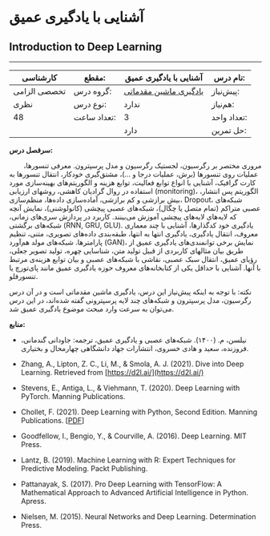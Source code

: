 # آشنایی با یادگیری عمیق

## Introduction to Deep Learning

---

| کارشناسی     | مقطع:       | آشنایی با یادگیری عمیق                                               | نام درس:    |
| ------------ | ----------- | -------------------------------------------------------------------- | ----------- |
| تخصصی الزامی | گروه درس:   | [یادگیری ماشین مقدماتی](../mandatory/Elementary-Machine-Learning.md) | پیش‌نیاز:   |
| نظری         | نوع درس:    | ندارد                                                                | هم‌نیاز:    |
| 48           | تعداد ساعت: | 3                                                                    | تعداد واحد: |
|              |             | دارد                                                                 | حل تمرین:   |

**سرفصل درس:**

`    `مروری مختصر بر رگرسیون، لجستیک رگرسیون و مدل پرسپترون. معرفی تنسورها، عملیات روی تنسورها (برش، عملیات درجا و ...)، مشتق‌گیری خودکار، انتقال تنسورها به کارت گرافیک، آشنایی با انواع توابع فعالیت، توابع هزینه و الگوریتم‌های بهینه‌سازی مورد استفاده در روال گرادیان کاهشی، روشهای ارزیابی (monitoring)، الگوریتم پس انتشار، بیش برازشی و کم برازشی، آماده‌سازی داده‌ها، منظم‌سازی، Dropout، شبکه‌های عصبی متراکم (تمام متصل یا چگال)، شبکه‌های عصبی پیچشی (کانولوشنی)، نمایش آنچه که لایه‌های لایه‌های پیچشی آموزش می‌بینند. کاربرد در پردازش سری‌های زمانی، شبکه‌های برگشتی (RNN, GRU, GLU). یادگیری خود کدگذارها، آشنایی با چند معماری معروف، انتقال یادگیری، یادگیری انتها به انتها، طبقه‌بندی داده‌های تصویری، متنی، تنظیم پارامترها. شبکه‌های مولد هم‌آورد (GAN)، نمایش برخی توانمندی‌های یادگیری عمیق از طریق بیان مثالهای کاربردی از قبیل تولید متن، شناسایی چهره، تولید تصویر جعلی، رؤیای عمیق، انتقال سبک عصبی، نقاشی با شبکه‌های عصبی و بیان توابع هزینه‌ی مرتبط با آنها. آشنایی با حداقل یکی از کتابخانه‌های معروف حوزه یادگیری عمیق مانند پای‌تورچ یا تنسورفلو.

نکته: با توجه به اینکه پیش‌نیاز این درس، یادگیری ماشین مقدماتی است و در آن درس رگرسیون، مدل پرسپترون و شبکه‌های چند لایه پرسپترونی گفته شده‌اند، در این درس می‌توان به سرعت وارد مبحث موضوع یادگیری عمیق شد.

**منابع:**

- نیلسن، م. (۱۴۰۰). شبکه‌های عصبی و یادگیری عمیق، ترجمه: جاودانی گندمانی، فروزنده، سعید و هادی خسروی، انتشارات جهاد دانشگاهی چهارمحال و بختیاری.

- Zhang, A., Lipton, Z. C., Li, M., & Smola, A. J. (2021). Dive into Deep Learning. Retrieved from [https://d2l.ai/](https://d2l.ai/)

- Stevens, E., Antiga, L., & Viehmann, T. (2020). Deep Learning with PyTorch. Manning Publications.

- Chollet, F. (2021). Deep Learning with Python, Second Edition. Manning Publications. [[PDF](https://download.bibis.ir/Books/Artificial-Intelligence/Deep-Learning/2021/Deep%20Learning%20with%20Python%20by%20Franc%CC%A7ois%20Chollet_bibis.ir.pdf)]

- Goodfellow, I., Bengio, Y., & Courville, A. (2016). Deep Learning. MIT Press.

- Lantz, B. (2019). Machine Learning with R: Expert Techniques for Predictive Modeling. Packt Publishing.

- Pattanayak, S. (2017). Pro Deep Learning with TensorFlow: A Mathematical Approach to Advanced Artificial Intelligence in Python. Apress.

- Nielsen, M. (2015). Neural Networks and Deep Learning. Determination Press.

